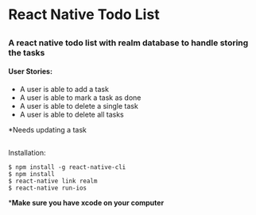 # React Native Todo List

##


### A react native todo list with realm database to handle storing the tasks


#### User Stories:

 * A user is able to add a task
 * A user is able to mark a task as done
 * A user is able to delete a single task
 * A user is able to delete all tasks


*Needs updating a task

##

Installation: 

```command line
$ npm install -g react-native-cli
$ npm install
$ react-native link realm
$ react-native run-ios
```

*****Make sure you have xcode on your computer****
